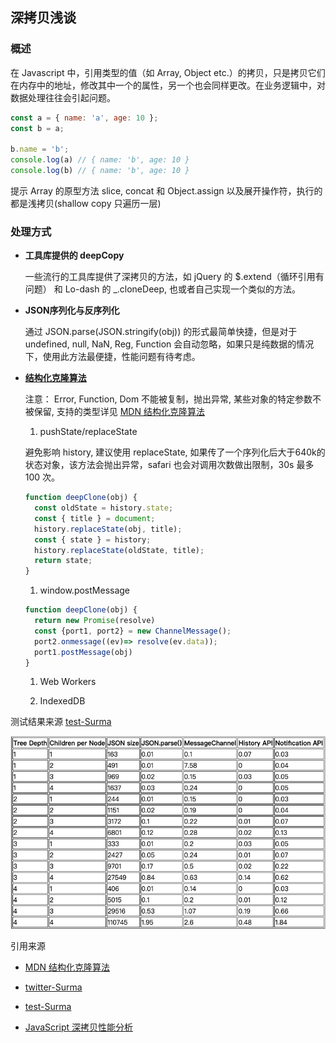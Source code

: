 ## 深拷贝浅谈

### 概述

  在 Javascript 中，引用类型的值（如 Array, Object etc.）的拷贝，只是拷贝它们在内存中的地址，修改其中一个的属性，另一个也会同样更改。在业务逻辑中，对数据处理往往会引起问题。

  ```javascript
  const a = { name: 'a', age: 10 };
  const b = a;

  b.name = 'b';
  console.log(a) // { name: 'b', age: 10 }
  console.log(b) // { name: 'b', age: 10 }
  ```

  提示 Array 的原型方法 slice, concat 和 Object.assign 以及展开操作符，执行的都是浅拷贝(shallow copy 只遍历一层)

### 处理方式

* **工具库提供的 deepCopy**

  一些流行的工具库提供了深拷贝的方法，如 jQuery 的 $.extend（循环引用有问题） 和 Lo-dash 的 _.cloneDeep, 也或者自己实现一个类似的方法。


* **JSON序列化与反序列化**

  通过 JSON.parse(JSON.stringify(obj)) 的形式最简单快捷，但是对于 undefined, null, NaN, Reg, Function 会自动忽略，如果只是纯数据的情况下，使用此方法最便捷，性能问题有待考虑。

* **[结构化克隆算法](https://developer.mozilla.org/zh-CN/docs/Web/Guide/API/DOM/The_structured_clone_algorithm)**

  注意： Error, Function, Dom 不能被复制，抛出异常, 某些对象的特定参数不被保留, 支持的类型详见 [MDN 结构化克隆算法](https://developer.mozilla.org/zh-CN/docs/Web/Guide/API/DOM/The_structured_clone_algorithm)

  1. pushState/replaceState
  
  避免影响 history, 建议使用 replaceState, 如果传了一个序列化后大于640k的状态对象，该方法会抛出异常，safari 也会对调用次数做出限制，30s 最多 100 次。

  ```javascript
  function deepClone(obj) {
    const oldState = history.state;
    const { title } = document;
    history.replaceState(obj, title);
    const { state } = history;
    history.replaceState(oldState, title);
    return state;
  }
  ```


  1. window.postMessage


  ```javascript
  function deepClone(obj) {
    return new Promise(resolve)
    const {port1, port2} = new ChannelMessage();
    port2.onmessage((ev)=> resolve(ev.data));
    port1.postMessage(obj)
  }
  ```


  1. Web Workers


  1. IndexedDB


测试结果来源 [test-Surma](https://deep-copy.glitch.me/)

![测试结果](../img/deep-copy-js-perf.png)

引用来源

* [MDN 结构化克隆算法](https://developer.mozilla.org/zh-CN/docs/Web/Guide/API/DOM/The_structured_clone_algorithm)

* [twitter-Surma](https://twitter.com/DasSurma/status/955490070076776448)

* [test-Surma](https://deep-copy.glitch.me/)

* [JavaScript 深拷贝性能分析](https://justjavac.com/javascript/2018/02/02/deep-copy.html)

